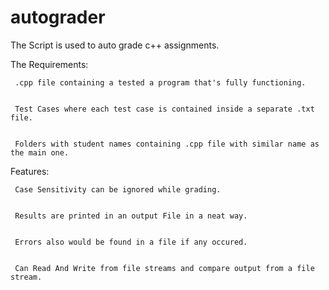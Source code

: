 # autograder

The Script is used to auto grade c++ assignments.

The Requirements:

     .cpp file containing a tested a program that's fully functioning.


     Test Cases where each test case is contained inside a separate .txt file.


     Folders with student names containing .cpp file with similar name as the main one.

Features:

     Case Sensitivity can be ignored while grading.


     Results are printed in an output File in a neat way.


     Errors also would be found in a file if any occured.


     Can Read And Write from file streams and compare output from a file stream.
